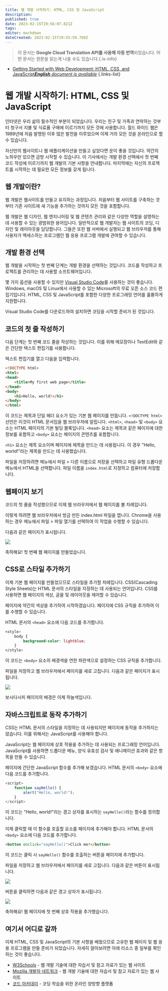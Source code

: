 ```yaml
---
title: 웹 개발 시작하기: HTML, CSS 및 JavaScript
description: 
published: true
date: 2023-02-15T19:56:07.821Z
tags: 
editor: markdown
dateCreated: 2023-02-15T19:55:59.769Z
---
```


> 이 문서는 **Google Cloud Translation API를 사용해 자동 번역**되었습니다.
어떤 문서는 원문을 읽는게 나을 수도 있습니다.{.is-info}



- [Getting Started with Web Development: HTML, CSS, and JavaScript***English** document is available*](/en/Knowledge-base/Common/getting-started-with-web-development-html-css-and-javascript)
{.links-list}


# 웹 개발 시작하기: HTML, CSS 및 JavaScript

인터넷은 우리 삶의 필수적인 부분이 되었습니다. 우리는 친구 및 가족과 연락하는 것부터 청구서 지불 및 식료품 구매에 이르기까지 모든 것에 사용합니다. 월드 와이드 웹은 1989년에 처음 발명된 이후 많은 발전을 이루었으며 이제 거의 모든 것을 온라인으로 할 수 있습니다.

자신만의 웹사이트나 웹 애플리케이션을 만들고 싶었다면 운이 좋을 것입니다. 약간의 노하우만 있으면 금방 시작할 수 있습니다. 이 기사에서는 개발 환경 선택에서 첫 번째 코드 작성에 이르기까지 웹 개발의 기본 사항을 안내합니다. 마지막에는 자신의 프로젝트를 시작하는 데 필요한 모든 정보를 갖게 됩니다.

## 웹 개발이란?

웹 개발은 웹사이트를 만들고 유지하는 과정입니다. 처음부터 웹 사이트를 구축하는 것부터 기존 사이트에 새 기능을 추가하는 것까지 모든 것을 포함합니다.

웹 개발은 웹 디자인, 웹 엔지니어링 및 웹 콘텐츠 관리와 같은 다양한 역할을 설명하는 데 사용할 수 있는 광범위한 용어입니다. 일반적으로 웹 개발자는 웹 사이트의 코딩, 디자인 및 레이아웃을 담당합니다. 그들은 또한 웹 서버에서 실행되고 웹 브라우저를 통해 사용자가 액세스하는 프로그램인 웹 응용 프로그램 개발에 관여할 수 있습니다.

## 개발 환경 선택

웹 개발을 시작하는 첫 번째 단계는 개발 환경을 선택하는 것입니다. 코드를 작성하고 프로젝트를 관리하는 데 사용할 소프트웨어입니다.

몇 가지 옵션을 사용할 수 있지만 [Visual Studio Code](https://code.visualstudio.com/)를 사용하는 것이 좋습니다. Windows, macOS 및 Linux에서 사용할 수 있는 Microsoft의 무료 오픈 소스 코드 편집기입니다. HTML, CSS 및 JavaScript를 포함한 다양한 프로그래밍 언어를 훌륭하게 지원합니다.

Visual Studio Code를 다운로드하여 설치하면 코딩을 시작할 준비가 된 것입니다.

## 코드의 첫 줄 작성하기

다음 단계는 첫 번째 코드 줄을 작성하는 것입니다. 이를 위해 메모장이나 TextEdit와 같은 간단한 텍스트 편집기를 사용합니다.

텍스트 편집기를 열고 다음을 입력합니다.

```html
<!DOCTYPE html>
<html>
<head>
    <title>My first web page</title>
</head>
<body>
    <h1>Hello, world!</h1>
</body>
</html>
```

이 코드는 제목과 단일 헤더 요소가 있는 기본 웹 페이지를 만듭니다. `<!DOCTYPE html>` 선언은 이것이 HTML 문서임을 웹 브라우저에 알립니다. `<html>`, `<head>` 및 `<body>` 요소는 HTML 페이지의 기본 빌딩 블록입니다. `<head>` 요소는 제목과 같은 페이지에 대한 정보를 포함하고 `<body>` 요소는 페이지의 콘텐츠를 포함합니다.

`<h1>` 요소는 제목 요소이며 페이지에 제목을 만드는 데 사용됩니다. 이 경우 "Hello, world!"라는 제목을 만드는 데 사용했습니다.

파일을 저장하려면 메뉴에서 파일 > 다른 이름으로 저장을 선택하고 파일 유형 드롭다운 메뉴에서 HTML을 선택합니다. 파일 이름을 `index.html`로 지정하고 컴퓨터에 저장합니다.

## 웹페이지 보기

코드의 첫 줄을 작성했으므로 이제 웹 브라우저에서 웹 페이지를 볼 차례입니다.

이렇게 하려면 웹 브라우저에서 방금 만든 index.html 파일을 엽니다. Chrome을 사용하는 경우 메뉴에서 파일 > 파일 열기를 선택하여 이 작업을 수행할 수 있습니다.

다음과 같은 페이지가 표시됩니다.

![](https://i.imgur.com/JD7iK7I.png)

축하해요! 첫 번째 웹 페이지를 만들었습니다.

## CSS로 스타일 추가하기

이제 기본 웹 페이지를 만들었으므로 스타일을 추가할 차례입니다. CSS(Cascading Style Sheets)는 HTML 문서의 스타일을 지정하는 데 사용되는 언어입니다. CSS를 사용하면 웹 페이지의 색상, 글꼴 및 레이아웃을 제어할 수 있습니다.

페이지에 약간의 색상을 추가하여 시작하겠습니다. 페이지에 CSS 규칙을 추가하여 이를 수행할 수 있습니다.

HTML 문서의 `<head>` 요소에 다음 코드를 추가합니다.

```css
<style>
    body {
        background-color: lightblue;
    }
</style>
```

이 코드는 `<body>` 요소의 배경색을 연한 파란색으로 설정하는 CSS 규칙을 추가합니다.

파일을 저장하고 웹 브라우저에서 페이지를 새로 고칩니다. 다음과 같은 페이지가 표시됩니다.

![](https://i.imgur.com/eAoR3zJ.png)

보시다시피 페이지의 배경은 이제 하늘색입니다.

## 자바스크립트로 동작 추가하기

CSS는 HTML 문서의 스타일을 지정하는 데 사용되지만 페이지에 동작을 추가하지는 않습니다. 이를 위해서는 JavaScript를 사용해야 합니다.

JavaScript는 웹 페이지에 상호 작용을 추가하는 데 사용되는 프로그래밍 언어입니다. JavaScript를 사용하면 드롭다운 메뉴, 양식 유효성 검사 및 애니메이션 효과와 같은 항목을 만들 수 있습니다.

페이지에 간단한 JavaScript 함수를 추가해 보겠습니다. HTML 문서의 `<body>` 요소에 다음 코드를 추가합니다.

```javascript
<script>
    function sayHello() {
        alert("Hello, world!");
    }
</script>
```

이 코드는 "Hello, world!"라는 경고 상자를 표시하는 `sayHello()`라는 함수를 정의합니다.

이제 클릭할 때 이 함수를 호출할 요소를 페이지에 추가해야 합니다. HTML 문서의 `<body>` 요소에 다음 코드를 추가합니다.

```html
<button onclick="sayHello()">Click me!</button>
```

이 코드는 클릭 시 `sayHello()` 함수를 호출하는 버튼을 페이지에 추가합니다.

파일을 저장하고 웹 브라우저에서 페이지를 새로 고칩니다. 다음과 같은 버튼이 표시됩니다.

![](https://i.imgur.com/B6iU4TJ.png)

버튼을 클릭하면 다음과 같은 경고 상자가 표시됩니다.

![](https://i.imgur.com/cCk4Afe.png)

축하해요! 웹 페이지에 첫 번째 상호 작용을 추가했습니다.

## 여기서 어디로 갈까

이제 HTML, CSS 및 JavaScript의 기본 사항을 배웠으므로 고유한 웹 페이지 및 웹 응용 프로그램을 만들 준비가 되었습니다. 자세히 알아보려면 아래 리소스 중 일부를 확인하는 것이 좋습니다.

- [W3Schools](https://www.w3schools.com/) - 웹 개발 기술에 대한 자습서 및 참고 자료가 있는 웹 사이트
- [Mozilla 개발자 네트워크](https://developer.mozilla.org/) - 웹 개발 기술에 대한 자습서 및 참고 자료가 있는 웹 사이트
- [코드 아카데미](https://www.codecademy.com/) - 코딩 학습을 위한 온라인 양방향 플랫폼